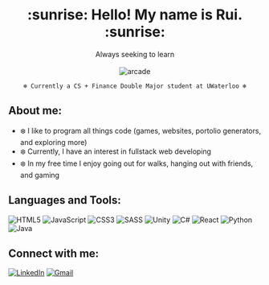 <h1 align="center"> :sunrise: Hello! My name is Rui. :sunrise:</h1>
<div align="center"> Always seeking to learn </div>
<br>

<div align = "center">
              
<img src = "https://64.media.tumblr.com/e2f55d9bc318e88768b03ff2432b40d8/1e633f5680be29cc-33/s1280x1920/febebf152b25e55962ab1b793c557631f2c31781.gifv" alt = "arcade" >

<br>
  
`❄️ Currently a CS + Finance Double Major student at UWaterloo ❄️`
</div>

## About me:


* ❄️ I like to program all things code (games, websites, portolio generators, and exploring more)
* ❄️ Currently, I have an interest in fullstack web developing
* ❄️ In my free time I enjoy going out for walks, hanging out with friends, and gaming



## Languages and Tools:
![HTML5](https://img.shields.io/badge/html5-%23E34F26.svg?style=for-the-badge&logo=html5&logoColor=white)
![JavaScript](https://img.shields.io/badge/javascript-%23323330.svg?style=for-the-badge&logo=javascript&logoColor=%23F7DF1E)
![CSS3](https://img.shields.io/badge/css3-%231572B6.svg?style=for-the-badge&logo=css3&logoColor=white)
![SASS](https://img.shields.io/badge/SASS-hotpink.svg?style=for-the-badge&logo=SASS&logoColor=white)
![Unity](https://img.shields.io/badge/unity-%23000000.svg?style=for-the-badge&logo=unity&logoColor=white)
![C#](https://img.shields.io/badge/c%23-%23239120.svg?style=for-the-badge&logo=c-sharp&logoColor=white)
![React](https://img.shields.io/badge/react-%2320232a.svg?style=for-the-badge&logo=react&logoColor=%2361DAFB)
![Python](https://img.shields.io/badge/python-3670A0?style=for-the-badge&logo=python&logoColor=ffdd54)
![Java](https://img.shields.io/badge/java-%23ED8B00.svg?style=for-the-badge&logo=java&logoColor=white)


## Connect with me:
<a href="https://www.linkedin.com/in/rui-li-7911a7225/">![LinkedIn](https://img.shields.io/badge/linkedin-%230077B5.svg?style=for-the-badge&logo=linkedin&logoColor=white)</a>
<a href="mailto: rui.li.student@gmail.com">![Gmail](https://img.shields.io/badge/Gmail-D14836?style=for-the-badge&logo=gmail&logoColor=white)</a> 
